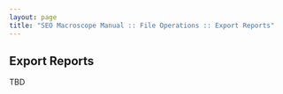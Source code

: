 ```yaml
---
layout: page
title: "SEO Macroscope Manual :: File Operations :: Export Reports"
---
```


## Export Reports

TBD
